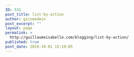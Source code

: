 ```yaml
---
ID: 531
post_title: list-by-action
author: gicomadmin
post_excerpt: ""
layout: page
permalink: >
  http://guillaumeisabelle.com/blogging/list-by-action/
published: true
post_date: 2019-10-01 15:19:05
---
```

<!-- wp:categories {"showHierarchy":true,"showPostCounts":true} /-->